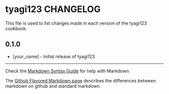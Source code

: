 tyagi123 CHANGELOG
==================

This file is used to list changes made in each version of the tyagi123 cookbook.

0.1.0
-----
- [your_name] - Initial release of tyagi123

- - -
Check the [Markdown Syntax Guide](http://daringfireball.net/projects/markdown/syntax) for help with Markdown.

The [Github Flavored Markdown page](http://github.github.com/github-flavored-markdown/) describes the differences between markdown on github and standard markdown.
